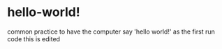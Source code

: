 # hello-world!
common practice to have the computer say 'hello world!' as the first run code
this is edited
